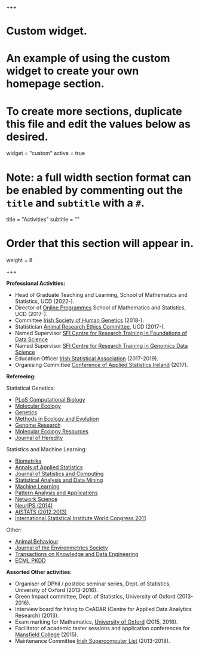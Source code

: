 +++
# Custom widget.
# An example of using the custom widget to create your own homepage section.
# To create more sections, duplicate this file and edit the values below as desired.
widget = "custom"
active = true

# Note: a full width section format can be enabled by commenting out the `title` and `subtitle` with a `#`.
title = "Activities"
subtitle = ""

# Order that this section will appear in.
weight = 8

+++

**Professional Activities:**
- Head of Graduate Teaching and Learning, School of Mathematics and Statistics, UCD (2022-).
- Director of [Online Programmes](https://www.ucd.ie/online/dataanalytics) School of Mathematics and Statistics, UCD (2017-).
- Committee [Irish Society of Human Genetics](http://ishg.ie/committee/) (2018-). 
- Statistician [Animal Research Ethics Committee](https://www.ucd.ie/researchethics/committees/arec/), UCD (2017-).
- Named Supervisor [SFI Centre for Research Training in Foundations of Data Science](https://www.data-science.ie/)
- Named Supervisor [SFI Centre for Research Training in Genomics Data Science](https://genomicsdatascience.ie/)
- Education Officer [Irish Statistical Association](http://www.istat.ie) (2017-2019).
- Organising Committee [Conference of Applied Statistics Ireland](https://casi.ie/CASI_2017/index.html) (2017).

**Refereeing:**
<span id="badgeCont75"><script type="text/javascript" src="https://publons.com/mashlets?el=badgeCont75&rid=S-9350-2019"></script></span>

Statistical Genetics:
- [PLoS Computational Biology](https://journals.plos.org/ploscompbiol/)
- [Molecular Ecology](https://onlinelibrary.wiley.com/journal/1365294x)
- [Genetics](http://www.genetics.org/) 
- [Methods in Ecology and Evolution](https://besjournals.onlinelibrary.wiley.com/journal/2041210X)
- [Genome Research](https://genome.cshlp.org/)
- [Molecular Ecology Resources](https://onlinelibrary.wiley.com/journal/17550998)
- [Journal of Heredity](https://academic.oup.com/jhered)

Statistics and Machine Learning:
- [Biometrika](https://academic.oup.com/biomet)
- [Annals of Applied Statistics](https://projecteuclid.org/euclid.aoas)
- [Journal of Statistics and Computing](https://link.springer.com/journal/11222)
- [Statistical Analysis and Data Mining](https://onlinelibrary.wiley.com/journal/19321872)
- [Machine Learning](https://www.springer.com/computer/ai/journal/10994)
- [Pattern Analysis and Applications](https://www.springer.com/computer/image+processing/journal/10044)
- [Network Science](https://www.cambridge.org/core/journals/network-science)
- [NeurIPS (2014)](https://nips.cc/Conferences/2014)
- [AISTATS (2012,2013)](https://www.aistats.org/)
- [International Statistical Institute World Congress 2011](http://2011.isiproceedings.org/)

Other:
- [Animal Behaviour](https://www.journals.elsevier.com/animal-behaviour)
- [Journal of the Environmetrics Society](https://onlinelibrary.wiley.com/journal/1099095x)
- [Transactions on Knowledge and Data Engineering](https://www.computer.org/web/tkde)
- [ECML PKDD](http://www.ecmlpkdd2018.org/)

**Assorted Other activities:**
- Organiser of DPhil / postdoc seminar series, Dept. of Statistics, University of Oxford (2013-2016).
- Green Impact committee, Dept. of Statistics, University of Oxford (2013-2016).
- Interview board for hiring to CeADAR (Centre for Applied Data Analytics Research) (2013).
- Exam marking for Mathematics, [University of Oxford](http://www.ox.ac.uk/) (2015, 2016).
- Facilitator of academic taster sessions and application conferences for [Mansfield College](https://www.mansfield.ox.ac.uk/) (2015).
- Maintenance Committee [Irish Supercomputer List](http://www.irishsupercomputerlist.org/) (2013-2018).
